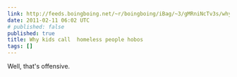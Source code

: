 ```yaml
---
link: http://feeds.boingboing.net/~r/boingboing/iBag/~3/gMRniNcTv3s/why-kids-call-homele.html
date: 2011-02-11 06:02 UTC
# published: false
published: true
title: Why kids call  homeless people hobos
tags: []
---
```


Well, that's offensive.
